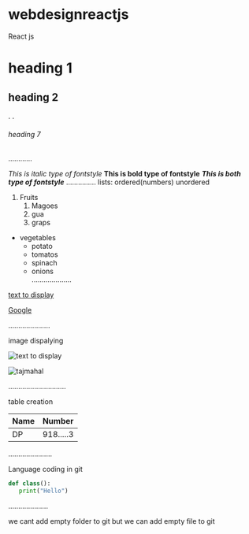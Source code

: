 # webdesignreactjs
React js 
# heading 1
## heading 2
.
.
###### heading 7
............

*This is italic type of fontstyle*
**This is bold type of fontstyle**
***This is both type of fontstyle***
...............
lists:
      ordered(numbers)
      unordered
1. Fruits
   1. Magoes
   2. gua
   3. graps
  
      
* vegetables
  * potato
  * tomatos
  * spinach
  * onions      
....................

[text to display](url)

[Google](https://www.google.com/)

.....................

image dispalying

![text to display](url)

![tajmahal](https://cdn.britannica.com/86/170586-050-AB7FEFAE/Taj-Mahal-Agra-India.jpg)

.............................


table creation

Name | Number 
-----|--------
DP | 918.....3

......................

Language coding in git

```python
def class():
   print("Hello")
```   
....................

we cant add empty folder to git  but we can add empty file to git

